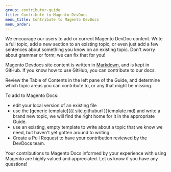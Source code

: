 ```yaml
---
group: contributor-guide
title: Contribute to Magento DevDocs
menu_title: Contribute to Magento DevDocs
menu_order:
---
```


We encourage our users to add or correct Magento DevDoc content. Write a full topic, add a new section to an existing topic, or even just add a few sentences about something you know on an existing topic. Don't worry about grammar or form; we can fix that for you!

Magento Devdocs site content is written in [Markdown](https://daringfireball.net/projects/markdown/), and is kept in GitHub. If you know how to use GitHub, you can contribute to our docs.

Review the Table of Contents in the left pane of the Guide, and determine which topic areas you can contribute to, or any that might be missing.

To add to Magento Docs:

* edit your local version of an existing file
* use the [generic template]({{ site.githuburl }}template.md) and write a brand new topic, we will find the right home for it in the appropriate Guide.
* use an existing, empty template to write about a topic that we know we need, but haven't yet gotten around to writing
* Create a Pull Request to have your contribution reviewed by the DevDocs team.

Your contributions to Magento Docs informed by your experience with using Magento are highly valued and appreciated. Let us know if you have any questions!
